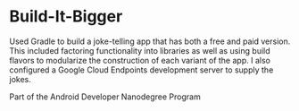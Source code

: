 # Build-It-Bigger

Used Gradle to build a joke-telling app that has both a free and paid version. This included factoring functionality into libraries as well as using build flavors to modularize the construction of each variant of the app. I also configured a Google Cloud Endpoints development server to supply the jokes.

Part of the Android Developer Nanodegree Program
